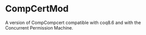 # CompCertMod
A version of CompCompcert compatible with coq8.6 and with the Concurrent Permission Machine.
